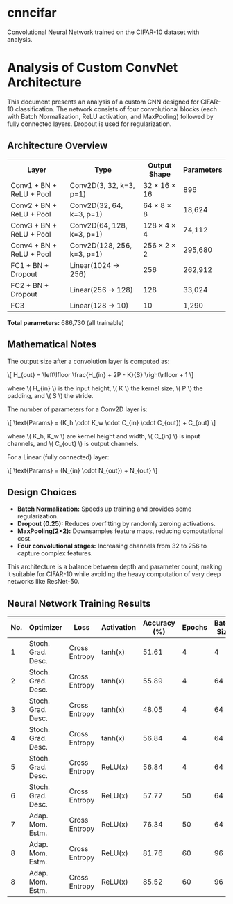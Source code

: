 # cnncifar
Convolutional Neural Network trained on the CIFAR-10 dataset with analysis.

<html>
<head>
    <meta charset="UTF-8">
    <script src="https://polyfill.io/v3/polyfill.min.js?features=es6"></script>
    <script id="MathJax-script" async
            src="https://cdn.jsdelivr.net/npm/mathjax@3/es5/tex-mml-chtml.js">
    </script>
</head>

<h1>Analysis of Custom ConvNet Architecture</h1>
<p>
    This document presents an analysis of a custom CNN designed for CIFAR-10 classification. 
    The network consists of four convolutional blocks (each with Batch Normalization, ReLU activation, and MaxPooling) 
    followed by fully connected layers. Dropout is used for regularization.
</p>

<h2>Architecture Overview</h2>
<table>
    <tr>
        <th>Layer</th>
        <th>Type</th>
        <th>Output Shape</th>
        <th>Parameters</th>
    </tr>
    <tr>
        <td>Conv1 + BN + ReLU + Pool</td>
        <td>Conv2D(3, 32, k=3, p=1)</td>
        <td>32 × 16 × 16</td>
        <td>896</td>
    </tr>
    <tr>
        <td>Conv2 + BN + ReLU + Pool</td>
        <td>Conv2D(32, 64, k=3, p=1)</td>
        <td>64 × 8 × 8</td>
        <td>18,624</td>
    </tr>
    <tr>
        <td>Conv3 + BN + ReLU + Pool</td>
        <td>Conv2D(64, 128, k=3, p=1)</td>
        <td>128 × 4 × 4</td>
        <td>74,112</td>
    </tr>
    <tr>
        <td>Conv4 + BN + ReLU + Pool</td>
        <td>Conv2D(128, 256, k=3, p=1)</td>
        <td>256 × 2 × 2</td>
        <td>295,680</td>
    </tr>
    <tr>
        <td>FC1 + BN + Dropout</td>
        <td>Linear(1024 → 256)</td>
        <td>256</td>
        <td>262,912</td>
    </tr>
    <tr>
        <td>FC2 + BN + Dropout</td>
        <td>Linear(256 → 128)</td>
        <td>128</td>
        <td>33,024</td>
    </tr>
    <tr>
        <td>FC3</td>
        <td>Linear(128 → 10)</td>
        <td>10</td>
        <td>1,290</td>
    </tr>
</table>

<p><strong>Total parameters:</strong> 686,730 (all trainable)</p>

<h2>Mathematical Notes</h2>
<p>
    The output size after a convolution layer is computed as:
</p>
<div class="equation">
    \[
    H_{out} = \left\lfloor \frac{H_{in} + 2P - K}{S} \right\rfloor + 1
    \]
</div>
<p>
    where \( H_{in} \) is the input height, \( K \) the kernel size, \( P \) the padding, and \( S \) the stride.
</p>

<p>
    The number of parameters for a Conv2D layer is:
</p>
<div class="equation">
    \[
    \text{Params} = (K_h \cdot K_w \cdot C_{in} \cdot C_{out}) + C_{out}
    \]
</div>
<p>
    where \( K_h, K_w \) are kernel height and width, \( C_{in} \) is input channels, and \( C_{out} \) is output channels.
</p>

<p>
    For a Linear (fully connected) layer:
</p>
<div class="equation">
    \[
    \text{Params} = (N_{in} \cdot N_{out}) + N_{out}
    \]
</div>

<h2>Design Choices</h2>
<ul>
    <li><strong>Batch Normalization:</strong> Speeds up training and provides some regularization.</li>
    <li><strong>Dropout (0.25):</strong> Reduces overfitting by randomly zeroing activations.</li>
    <li><strong>MaxPooling(2×2):</strong> Downsamples feature maps, reducing computational cost.</li>
    <li><strong>Four convolutional stages:</strong> Increasing channels from 32 to 256 to capture complex features.</li>
</ul>

<p>
    This architecture is a balance between depth and parameter count, making it suitable for CIFAR-10 while avoiding the 
    heavy computation of very deep networks like ResNet-50.
</p>


<body>

<h2>Neural Network Training Results</h2>

<table>
    <thead>
        <tr>
            <th>No.</th>
            <th>Optimizer</th>
            <th>Loss</th>
            <th>Activation</th>
            <th>Accuracy (%)</th>
            <th>Epochs</th>
            <th>Batch Size</th>
            <th>Learning Rate</th>
            <th># Parameters</th>
            <th># Layers</th>
        </tr>
    </thead>
    <tbody>
        <tr>
            <td>1</td>
            <td>Stoch. Grad. Desc.</td>
            <td>Cross Entropy</td>
            <td>tanh(x)</td>
            <td>51.61</td>
            <td>4</td>
            <td>4</td>
            <td>0.01</td>
            <td>545,546</td>
            <td>14</td>
        </tr>
        <tr>
            <td>2</td>
            <td>Stoch. Grad. Desc.</td>
            <td>Cross Entropy</td>
            <td>tanh(x)</td>
            <td>55.89</td>
            <td>4</td>
            <td>64</td>
            <td>0.01</td>
            <td>545,546</td>
            <td>14</td>
        </tr>
        <tr>
            <td>3</td>
            <td>Stoch. Grad. Desc.</td>
            <td>Cross Entropy</td>
            <td>tanh(x)</td>
            <td>48.05</td>
            <td>4</td>
            <td>64</td>
            <td>0.01</td>
            <td>545,546</td>
            <td>14</td>
        </tr>
        <tr>
            <td>4</td>
            <td>Stoch. Grad. Desc.</td>
            <td>Cross Entropy</td>
            <td>tanh(x)</td>
            <td>56.84</td>
            <td>4</td>
            <td>64</td>
            <td>0.001</td>
            <td>545,546</td>
            <td>14</td>
        </tr>
        <tr>
            <td>5</td>
            <td>Stoch. Grad. Desc.</td>
            <td>Cross Entropy</td>
            <td>ReLU(x)</td>
            <td>56.84</td>
            <td>4</td>
            <td>64</td>
            <td>0.001</td>
            <td>545,546</td>
            <td>14</td>
        </tr>
        <tr>
            <td>6</td>
            <td>Stoch. Grad. Desc.</td>
            <td>Cross Entropy</td>
            <td>ReLU(x)</td>
            <td>57.77</td>
            <td>50</td>
            <td>64</td>
            <td>0.001</td>
            <td>545,546</td>
            <td>14</td>
        </tr>
        <tr>
            <td>7</td>
            <td>Adap. Mom. Estm.</td>
            <td>Cross Entropy</td>
            <td>ReLU(x)</td>
            <td>76.34</td>
            <td>50</td>
            <td>64</td>
            <td>0.001</td>
            <td>545,546</td>
            <td>14</td>
        </tr>
        <tr>
            <td>8</td>
            <td>Adap. Mom. Estm.</td>
            <td>Cross Entropy</td>
            <td>ReLU(x)</td>
            <td>81.76</td>
            <td>60</td>
            <td>96</td>
            <td>0.001</td>
            <td>653,194</td>
            <td>16</td>
        </tr>
        <tr>
            <td>8</td>
            <td>Adap. Mom. Estm.</td>
            <td>Cross Entropy</td>
            <td>ReLU(x)</td>
            <td>85.52</td>
            <td>60</td>
            <td>96</td>
            <td>0.001</td>
            <td>686,730</td>
            <td>20</td>
        </tr>
    </tbody>
</table>

</body>
</html>
